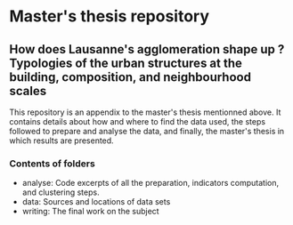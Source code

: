# Master's thesis repository

## How does Lausanne's agglomeration shape up ? Typologies of the urban structures at the building, composition, and neighbourhood scales

This repository is an appendix to the master's thesis mentionned above. It contains details about how and where to find the data used, the steps followed to prepare and analyse the data, and finally, the master's thesis in which results are presented.

### Contents of folders
- analyse: Code excerpts of all the preparation, indicators computation, and clustering steps.
- data: Sources and locations of data sets
- writing: The final work on the subject
